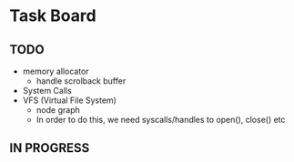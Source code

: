 # Task Board

## TODO
- memory allocator
    - handle scrolback buffer
- System Calls
- VFS (Virtual File System)
    - node graph
    - In order to do this, we need syscalls/handles to open(), close() etc 

## IN PROGRESS 


